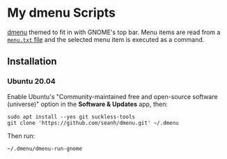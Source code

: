 My dmenu Scripts
================

[dmenu](https://tools.suckless.org/dmenu/) themed to fit in with GNOME's top bar.
Menu items are read from a [`menu.txt` file](menu.txt) and the selected
menu item is executed as a command.

Installation
------------

### Ubuntu 20.04

Enable Ubuntu's "Community-maintained free and open-source
software (universe)" option in the **Software & Updates** app,
then:

```terminal
sudo apt install --yes git suckless-tools
git clone 'https://github.com/seanh/dmenu.git' ~/.dmenu
```

Then run:

```terminal
~/.dmenu/dmenu-run-gnome
```
